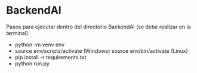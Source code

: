 # BackendAI

Pasos para ejecutar dentro del directorio BackendAI (se debe realizar en la terminal):
- python -m venv env
- source env/scripts/activate (Windows) source env/bin/activate (Linux)
- pip install -r requirements.txt
- python run.py

